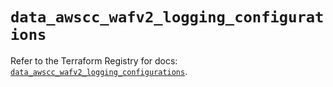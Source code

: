 # `data_awscc_wafv2_logging_configurations`

Refer to the Terraform Registry for docs: [`data_awscc_wafv2_logging_configurations`](https://registry.terraform.io/providers/hashicorp/awscc/0.70.0/docs/data-sources/wafv2_logging_configurations).
